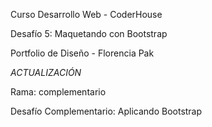 Curso Desarrollo Web - CoderHouse

Desafío 5: Maquetando con Bootstrap

Portfolio de Diseño - Florencia Pak

*ACTUALIZACIÓN*

Rama: complementario

Desafío Complementario: Aplicando Bootstrap